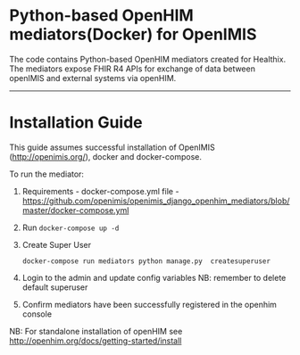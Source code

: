 # Python-based OpenHIM mediators(Docker) for OpenIMIS


The code contains Python-based OpenHIM mediators created for Healthix. The mediators expose FHIR R4 APIs for exchange of data between openIMIS and external systems via openHIM.

---

# Installation Guide
This guide assumes successful installation of OpenIMIS (http://openimis.org/), docker and docker-compose.

To run the mediator:

1. Requirements - docker-compose.yml file - https://github.com/openimis/openimis_django_openhim_mediators/blob/master/docker-compose.yml
    
2. Run `docker-compose up -d`


3. Create Super User

    `docker-compose run mediators python manage.py  createsuperuser`
    
4. Login to the admin and update config variables
   NB: remember to delete default superuser

5. Confirm mediators have been successfully registered in the openhim console

NB: For standalone installation of openHIM see http://openhim.org/docs/getting-started/install